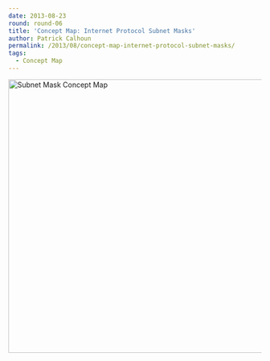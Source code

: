 ```yaml
---
date: 2013-08-23
round: round-06
title: 'Concept Map: Internet Protocol Subnet Masks'
author: Patrick Calhoun
permalink: /2013/08/concept-map-internet-protocol-subnet-masks/
tags:
  - Concept Map
---
```

[<img class="alignnone size-full wp-image-4098" alt="Subnet Mask Concept Map" src="http://teaching.software-carpentry.org/wp-content/uploads/2013/08/Subnet-Mask-Concept-Map.png" width="807" height="543" />][1]

 [1]: http://teaching.software-carpentry.org/wp-content/uploads/2013/08/Subnet-Mask-Concept-Map.png
